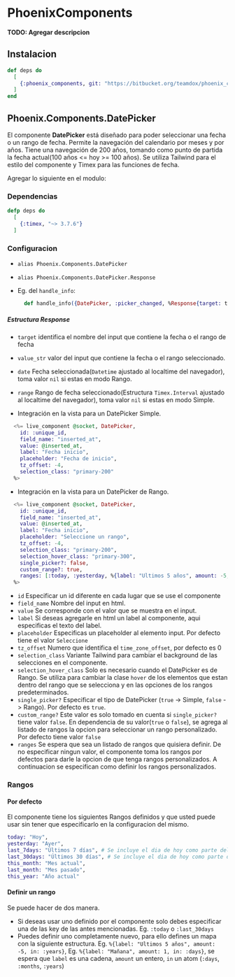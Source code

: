 # PhoenixComponents

**TODO: Agregar descripcion**

## Instalacion


```elixir
def deps do
  [
    {:phoenix_components, git: "https://bitbucket.org/teamdox/phoenix_components"}
  ]
end
```

## Phoenix.Components.DatePicker

El componente **DatePicker** está diseñado para poder seleccionar una fecha o un rango de fecha. Permite la navegación del calendario por meses y por años. Tiene una navegación de 200 años, tomando como punto de partida la fecha actual(100 años <= hoy >= 100 años). Se utiliza Tailwind para el estilo del componente y Timex para las funciones de fecha.

Agregar lo siguiente en el modulo:
### Dependencias
```elixir
defp deps do
  [
    {:timex, "~> 3.7.6"}
  ]
```
### Configuracion
* `alias Phoenix.Components.DatePicker`
* `alias Phoenix.Components.DatePicker.Response`

* Eg. del `handle_info`:
  ```elixir
    def handle_info({DatePicker, :picker_changed, %Response{target: target, value_str: value, :date, :range}}, socket)
  ```
##### Estructura **Response**
* `target` identifica el nombre del input que contiene la fecha o el rango de fecha
* `value_str` valor del input que contiene la fecha o el rango seleccionado.
* `date` Fecha seleccionada(`Datetime` ajustado al localtime del navegador), toma valor `nil` si estas en modo Rango.
* `range` Rango de fecha seleccionado(Estructura `Timex.Interval` ajustado al localtime del navegador), toma valor `nil` si estas en modo Simple.


* Integración en la vista para un DatePicker Simple.

```elixir
  <%= live_component @socket, DatePicker,
    id: :unique_id,
    field_name: "inserted_at",
    value: @inserted_at,
    label: "Fecha inicio",
    placeholder: "Fecha de inicio",
    tz_offset: -4,
    selection_class: "primary-200"
  %>
```
* Integración en la vista para un DatePicker de Rango.

```elixir
  <%= live_component @socket, DatePicker,
    id: :unique_id,
    field_name: "inserted_at",
    value: @inserted_at,
    label: "Fecha inicio",
    placeholder: "Seleccione un rango",
    tz_offset: -4,
    selection_class: "primary-200",
    selection_hover_class: "primary-300",
    single_picker?: false,
    custom_range?: true,
    ranges: [:today, :yesterday, %{label: "Ultimos 5 años", amount: -5, in: :years}]
  %>
```

* `id` Especificar un id diferente en cada lugar que se use el componente
* `field_name` Nombre del input en html.
* `value` Se corresponde con el valor que se muestra en el input.
* `label` Si deseas agregarle en html un label al componente, aqui especificas el texto del label.
* `placeholder` Especificas un placeholder al elemento input. Por defecto tiene el valor `Seleccione`
* `tz_offset` Numero que identifica el `time_zone_offset`, por defecto es 0
* `selection_class` Variante Tailwind para cambiar el background de las selecciones en el componente.
* `selection_hover_class` Solo es necesario cuando el DatePicker es de Rango. Se utiliza para cambiar la clase `hover` de los elementos que estan dentro del rango que se selecciona y en las opciones de los rangos predeterminados.
* `single_picker?` Especificar el tipo de DatePicker (`true` -> Simple, `false` -> Rango). Por defecto es `true`.
* `custom_range?` Este valor es solo tomado en cuenta si `single_picker?` tiene valor `false`. En dependencia de su valor(`true` o `false`), se agrega al listado de rangos la opcion para seleccionar un rango personalizado. Por defecto tiene valor `false`
* `ranges` Se espera que sea un listado de rangos que quisiera definir. De no especificar ningun valor, el componente toma los rangos por defectos para darle la opcion de que tenga rangos personalizados. A continuacion se especifican como definir los rangos personalizados.


### Rangos
#### Por defecto
El componente tiene los siguientes Rangos definidos y que usted puede usar sin tener que especificarlo en la configuracion del mismo.
```elixir
today: "Hoy",
yesterday: "Ayer",
last_7days: "Últimos 7 días", # Se incluye el dia de hoy como parte del rango
last_30days: "Últimos 30 días", # Se incluye el dia de hoy como parte del rango
this_month: "Mes actual",
last_month: "Mes pasado",
this_year: "Año actual"
```
#### Definir un rango
Se puede hacer de dos manera.
* Si deseas usar uno definido por el componente solo debes especificar una de las key de las antes mencionadas. Eg. `:today` o `:last_30days`
* Puedes definir uno completamente nuevo, para ello defines un mapa con la siguiente estructura.
Eg. `%{label: "Ultimos 5 años", amount: -5, in: :years}`,
Eg. `%{label: "Mañana", amount: 1, in: :days}`,
se espera que `label` es una cadena, `amount` un entero, `in` un atom (`:days`, `:months`, `:years`)
